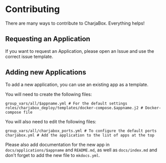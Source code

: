 # Contributing

There are many ways to contribute to CharjaBox. Everything helps!

## Requesting an Application

If you want to request an Application, please open an Issue and use the correct issue template.

## Adding new Applications

To add a new application, you can use an existing app as a template.

You will need to create the following files:

```
group_vars/all/$appname.yml # For the default settings
roles/charjabox_deploy/templates/docker-compose.$appname.j2 # Docker-compose file
```

You will also need to edit the following files:

```
group_vars/all/charjabox_ports.yml # To configure the default ports
charjabox.yml # Add the application to the list of apps at the top
```

Please also add documentation for the new app in `docs/applications/$appname` and `README.md`, as well as `docs/index.md` and don't forget to add the new file to `mkdocs.yml`.
